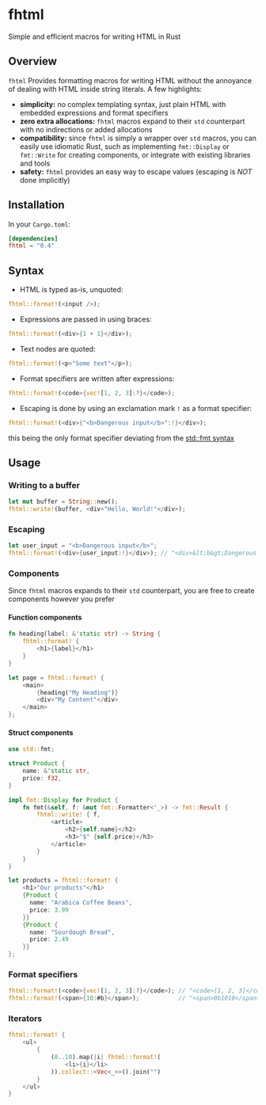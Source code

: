 # fhtml

Simple and efficient macros for writing HTML in Rust

## Overview

`fhtml` Provides formatting macros for writing HTML without the annoyance of dealing with HTML inside string literals. A few highlights:

- **simplicity:** no complex templating syntax, just plain HTML with embedded expressions and format specifiers
- **zero extra allocations:** `fhtml` macros expand to their `std` counterpart with no indirections or added allocations
- **compatibility:** since `fhtml` is simply a wrapper over `std` macros, you can easily use idiomatic Rust, such as implementing `fmt::Display` or `fmt::Write` for creating components, or integrate with existing libraries and tools
- **safety:** `fhtml` provides an easy way to escape values (escaping is *NOT* done implicitly)

## Installation

In your `Cargo.toml`:

```toml
[dependencies]
fhtml = "0.4"
```

## Syntax

- HTML is typed as-is, unquoted:
```rust
fhtml::format!(<input />);
```
- Expressions are passed in using braces:
```rust
fhtml::format!(<div>{1 + 1}</div>);
```
- Text nodes are quoted:
```rust
fhtml::format!(<p>"Some text"</p>);
```
- Format specifiers are written after expressions:
```rust
fhtml::format!(<code>{vec![1, 2, 3]:?}</code>);
```
- Escaping is done by using an exclamation mark `!` as a format specifier:
```rust
fhtml::format!(<div>{"<b>Dangerous input</b>":!}</div>);
```
this being the only format specifier deviating from the [std::fmt syntax](https://doc.rust-lang.org/stable/std/fmt/index.html#syntax)

## Usage

### Writing to a buffer

```rust
let mut buffer = String::new();
fhtml::write!(buffer, <div>"Hello, World!"</div>);
```

### Escaping

```rust
let user_input = "<b>Dangerous input</b>";
fhtml::format!(<div>{user_input:!}</div>); // "<div>&lt;b&gt;Dangerous input&lt;/b&gt;</div>"
```

### Components

Since `fhtml` macros expands to their `std` counterpart, you are free to create components however you prefer

#### Function components

```rust
fn heading(label: &'static str) -> String {
    fhtml::format! {
        <h1>{label}</h1>
    }    
}

let page = fhtml::format! {
    <main>
        {heading("My Heading")}
        <div>"My Content"</div>
    </main>
};
```

#### Struct components

```rust
use std::fmt;

struct Product {
    name: &'static str,
    price: f32,
}

impl fmt::Display for Product {
    fn fmt(&self, f: &mut fmt::Formatter<'_>) -> fmt::Result {
        fhtml::write! { f,
            <article>
                <h2>{self.name}</h2>
                <h3>"$" {self.price}</h3>
            </article>
        }
    }
}

let products = fhtml::format! {
    <h1>"Our products"</h1>
    {Product {
      name: "Arabica Coffee Beans",
      price: 3.99
    }}
    {Product {
      name: "Sourdough Bread",
      price: 2.49
    }}
};
```

### Format specifiers

```rust
fhtml::format!(<code>{vec![1, 2, 3]:?}</code>); // "<code>[1, 2, 3]</code>"
fhtml::format!(<span>{10:#b}</span>);           // "<span>0b1010</span>"
```

### Iterators

```rust
fhtml::format! {
    <ul>
        {
            (0..10).map(|i| fhtml::format!(
                <li>{i}</li>
            )).collect::<Vec<_>>().join("")
        }
    </ul>
}
```
